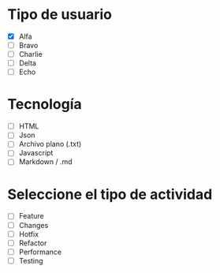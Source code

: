 # Tipo de usuario
- [x] Alfa
- [ ] Bravo 
- [ ] Charlie
- [ ] Delta
- [ ] Echo

# Tecnología
- [ ] HTML 
- [ ] Json 
- [ ] Archivo plano (.txt) 
- [ ] Javascript 
- [ ] Markdown / .md

# Seleccione el tipo de actividad
- [ ] Feature
- [ ] Changes
- [ ] Hotfix
- [ ] Refactor
- [ ] Performance
- [ ] Testing